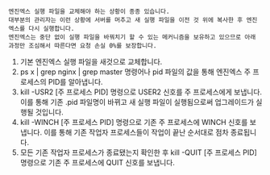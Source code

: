 ```
엔진엑스 실행 파일을 교체해야 하는 상황이 종종 있습니다.
대부분의 관리자는 이런 상황에 서버를 머추고 새 실행 파일을 이전 것 위에 복사한 후 엔진엑스를 다시 실행합니다.
엔진엑스는 중단 없이 실행 파일을 바꿔치기 할 수 있는 메커니즘을 보유하고 있으므로 아래 과정만 조심해서 따른다면 요청 손실 0%를 보장합니다.
```

1. 기본 엔진엑스 실행 파일을 새것으로 교체합니다.
2. ps x | grep nginx | grep master 명령어나 pid 파일의 값을 통해 엔진엑스 주 프로세스의 PID를 알아냅니다.
3. kill -USR2 [주 프로세스 PID] 명령으로 USER2 신호를 주 프로세스에게 보냅니다. 이를 통해 기존 .pid 파일명이 바뀌고 새 실행 파일이 실행됨으로써 업그레이드가 실행될 것입니다.
4. kill -WINCH [주 프로세스 PID] 명령으로 기존 주 프로세스에 WINCH 신호를 보냅니다. 이를 통해 기존 작업자 프로세스들이 작업이 끝난 순서대로 점차 종료됩니다.
5. 모든 기존 작업자 프로세스가 종료됐는지 확인한 후 kill -QUIT [주 프로세스 PID] 명령으로 기존 주 프로세스에 QUIT 신호를 보냅니다.